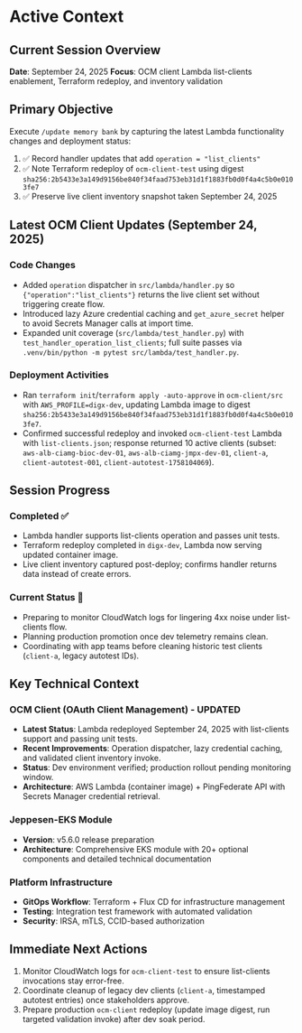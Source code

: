 # Active Context

## Current Session Overview
**Date**: September 24, 2025
**Focus**: OCM client Lambda list-clients enablement, Terraform redeploy, and inventory validation

## Primary Objective
Execute `/update memory bank` by capturing the latest Lambda functionality changes and deployment status:
1. ✅ Record handler updates that add `operation = "list_clients"`
2. ✅ Note Terraform redeploy of `ocm-client-test` using digest `sha256:2b5433e3a149d9156be840f34faad753eb31d1f1883fb0d0f4a4c5b0e0103fe7`
3. ✅ Preserve live client inventory snapshot taken September 24, 2025

## Latest OCM Client Updates (September 24, 2025)

### Code Changes
- Added `operation` dispatcher in `src/lambda/handler.py` so `{"operation":"list_clients"}` returns the live client set without triggering create flow.
- Introduced lazy Azure credential caching and `get_azure_secret` helper to avoid Secrets Manager calls at import time.
- Expanded unit coverage (`src/lambda/test_handler.py`) with `test_handler_operation_list_clients`; full suite passes via `.venv/bin/python -m pytest src/lambda/test_handler.py`.

### Deployment Activities
- Ran `terraform init`/`terraform apply -auto-approve` in `ocm-client/src` with `AWS_PROFILE=digx-dev`, updating Lambda image to digest `sha256:2b5433e3a149d9156be840f34faad753eb31d1f1883fb0d0f4a4c5b0e0103fe7`.
- Confirmed successful redeploy and invoked `ocm-client-test` Lambda with `list-clients.json`; response returned 10 active clients (subset: `aws-alb-ciamg-bioc-dev-01`, `aws-alb-ciamg-jmpx-dev-01`, `client-a`, `client-autotest-001`, `client-autotest-1758104069`).

## Session Progress

### Completed ✅
- Lambda handler supports list-clients operation and passes unit tests.
- Terraform redeploy completed in `digx-dev`, Lambda now serving updated container image.
- Live client inventory captured post-deploy; confirms handler returns data instead of create errors.

### Current Status 🔄
- Preparing to monitor CloudWatch logs for lingering 4xx noise under list-clients flow.
- Planning production promotion once dev telemetry remains clean.
- Coordinating with app teams before cleaning historic test clients (`client-a`, legacy autotest IDs).

## Key Technical Context

### OCM Client (OAuth Client Management) - UPDATED
- **Latest Status**: Lambda redeployed September 24, 2025 with list-clients support and passing unit tests.
- **Recent Improvements**: Operation dispatcher, lazy credential caching, and validated client inventory invoke.
- **Status**: Dev environment verified; production rollout pending monitoring window.
- **Architecture**: AWS Lambda (container image) + PingFederate API with Secrets Manager credential retrieval.

### Jeppesen-EKS Module  
- **Version**: v5.6.0 release preparation
- **Architecture**: Comprehensive EKS module with 20+ optional components and detailed technical documentation

### Platform Infrastructure
- **GitOps Workflow**: Terraform + Flux CD for infrastructure management
- **Testing**: Integration test framework with automated validation
- **Security**: IRSA, mTLS, CCID-based authorization

## Immediate Next Actions
1. Monitor CloudWatch logs for `ocm-client-test` to ensure list-clients invocations stay error-free.
2. Coordinate cleanup of legacy dev clients (`client-a`, timestamped autotest entries) once stakeholders approve.
3. Prepare production `ocm-client` redeploy (update image digest, run targeted validation invoke) after dev soak period.

